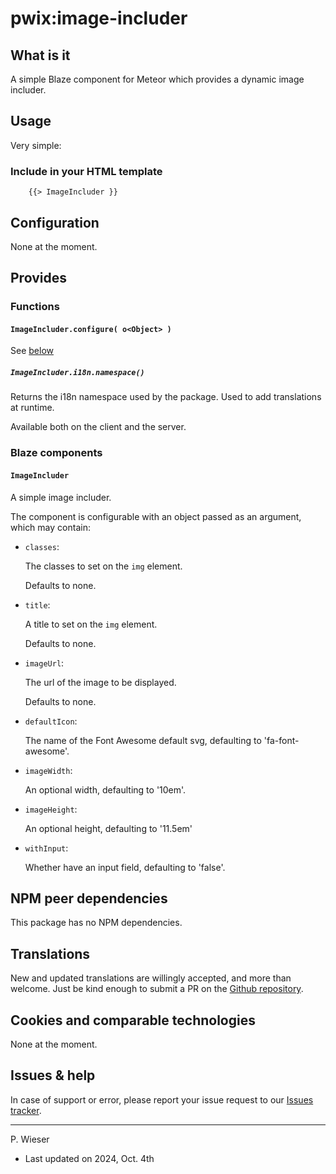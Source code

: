 # pwix:image-includer

## What is it

A simple Blaze component for Meteor which provides a dynamic image includer.

## Usage

Very simple:

### Include in your HTML template

```
    {{> ImageIncluder }}
```

## Configuration

None at the moment.

## Provides

### Functions

#### `ImageIncluder.configure( o<Object> )`

See [below](#configuration)

##### `ImageIncluder.i18n.namespace()`

Returns the i18n namespace used by the package. Used to add translations at runtime.

Available both on the client and the server.

### Blaze components

#### `ImageIncluder`

A simple image includer.

The component is configurable with an object passed as an argument, which may contain:

- `classes`:

    The classes to set on the `img` element.

    Defaults to none.

- `title`:

    A title to set on the `img` element.

    Defaults to none.

- `imageUrl`:

    The url of the image to be displayed.

    Defaults to none.

- `defaultIcon`:

    The name of the Font Awesome default svg, defaulting to 'fa-font-awesome'.

- `imageWidth`:

    An optional width, defaulting to '10em'.

- `imageHeight`:

    An optional height, defaulting to '11.5em'

- `withInput`:

    Whether have an input field, defaulting to 'false'.

## NPM peer dependencies

This package has no NPM dependencies.

## Translations

New and updated translations are willingly accepted, and more than welcome. Just be kind enough to submit a PR on the [Github repository](https://github.com/trychlos/pwix-image-includer/pulls).

## Cookies and comparable technologies

None at the moment.

## Issues & help

In case of support or error, please report your issue request to our [Issues tracker](https://github.com/trychlos/pwix-image-includer/issues).


---
P. Wieser
- Last updated on 2024, Oct. 4th

